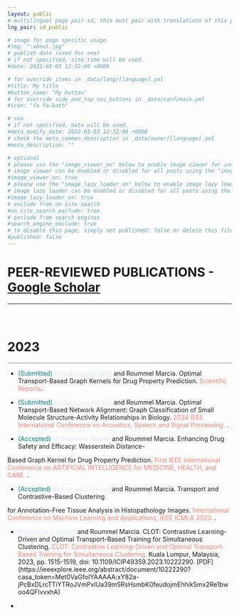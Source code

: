 ```yaml
---
layout: public
# multilingual page pair id, this must pair with translations of this page. (This name must be unique)
lng_pair: id_public

# image for page specific usage
#img: ":about.jpg"
# publish date (used for seo)
# if not specified, site.time will be used.
#date: 2022-03-03 12:32:00 +0000

# for override items in _data/lang/[language].yml
#title: My title
#button_name: "My button"
# for override side_and_top_nav_buttons in _data/conf/main.yml
#icon: "fa fa-bath"

# seo
# if not specified, date will be used.
#meta_modify_date: 2022-03-03 12:32:00 +0000
# check the meta_common_description in _data/owner/[language].yml
#meta_description: ""

# optional
# please use the "image_viewer_on" below to enable image viewer for individual pages or posts (_posts/ or [language]/_posts folders).
# image viewer can be enabled or disabled for all posts using the "image_viewer_posts: true" setting in _data/conf/main.yml.
#image_viewer_on: true
# please use the "image_lazy_loader_on" below to enable image lazy loader for individual pages or posts (_posts/ or [language]/_posts folders).
# image lazy loader can be enabled or disabled for all posts using the "image_lazy_loader_posts: true" setting in _data/conf/main.yml.
#image_lazy_loader_on: true
# exclude from on site search
#on_site_search_exclude: true
# exclude from search engines
#search_engine_exclude: true
# to disable this page, simply set published: false or delete this file
#published: false
---
```


# PEER-REVIEWED PUBLICATIONS - [Google Scholar](https://scholar.google.com/citations?user=lGKFtoIAAAAJ&hl=en) 
<div style="border-top: 2px solid gray;"></div>


<div style="height: 40px;"></div>



<h1>2023</h1>
<div style="border-top: 0.5px solid gray;"></div>

+ <p>  <span style="color: #008080;"> (Submitted)</span> <span style="color: #E6E6FA;"> Mohammed Aburidi </span> and Roummel Marcia. Optimal Transport-Based Graph Kernels for Drug Property Prediction. <span style="color: #FA8072;"> Scientific Reports</span>. </p>

+ <p>  <span style="color: #008080;"> (Submitted)</span> <span style="color: #E6E6FA;"> Mohammed Aburidi </span> and Roummel Marcia. Optimal Transport-Based Network Alignment: Graph Classification of Small Molecule Structure-Activity Relationships in Biology. <span style="color: #FA8072;"> 2024 IEEE International Conference on Acoustics, Speech and Signal Processing. </span>. </p>


+ <p>  <span style="color: #008080;"> (Accepted)</span> <span style="color: #E6E6FA;"> Mohammed Aburidi </span> and Roummel Marcia. Enhancing Drug Safety and Efficacy: Wasserstein Distance-
Based Graph Kernel for Drug Property Prediction. <span style="color: #FA8072;"> First IEEE International Conference on ARTIFICIAL INTELLIGENCE for MEDICINE, HEALTH, and CARE. </span>. </p>


+ <p>  <span style="color: #008080;"> (Accepted)</span> <span style="color: #E6E6FA;"> Mohammed Aburidi </span> and Roummel Marcia. Transport and Contrastive-Based Clustering
for Annotation-Free Tissue Analysis in Histopathology Images. <span style="color: #FA8072;"> International Conference on Machine Learning and Applications, IEEE ICMLA 2023. </span>. </p>


+ <p>  <span style="color: #E6E6FA;"> Mohammed Aburidi </span> and Roummel Marcia. CLOT: Contrastive Learning-Driven and Optimal Transport-Based Training for Simultaneous Clustering. <span style="color: #FA8072;"> CLOT: Contrastive Learning-Driven and Optimal Transport-Based Training for Simultaneous Clustering. </span> Kuala Lumpur, Malaysia, 2023, pp. 1515-1519, doi: 10.1109/ICIP49359.2023.10222290. [PDF](https://ieeexplore.ieee.org/abstract/document/10222290?casa_token=Met0VaGfoIYAAAAA:xY82a-jPcBxDLrcTTiYTRoJVmPxIUa39m5RsHsmbK0feudojmEhhik5mx2Re1bwoo4QFIvvxhA)  </p> 






+ 

